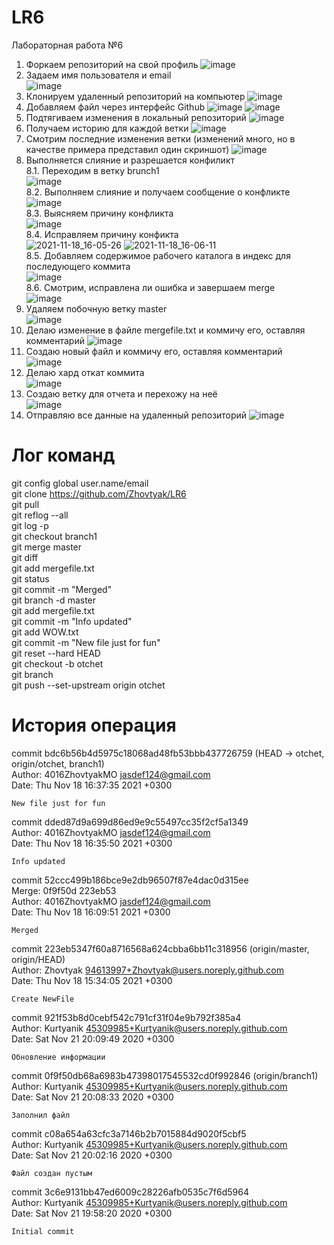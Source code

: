 # LR6
Лабораторная работа №6
1. Форкаем репозиторий на свой профиль
![image](https://user-images.githubusercontent.com/94613997/142414447-6459057d-15f4-4419-9858-9d8c3f74da63.png)
2. Задаем имя пользователя и email </br>
![image](https://user-images.githubusercontent.com/94613997/142414973-eb5b346f-0ad3-48f1-bc95-9caeeadd830d.png)
3. Клонируем удаленный репозиторий на компьютер
![image](https://user-images.githubusercontent.com/94613997/142415125-5aec5733-0eeb-4265-94f3-f6db86adde11.png)
4. Добавляем файл через интерфейс Github
![image](https://user-images.githubusercontent.com/94613997/142415591-08a50631-6b37-405d-8418-5c6f02f430c0.png)
![image](https://user-images.githubusercontent.com/94613997/142416227-5fd8a1af-014b-4ada-977e-69c567167f69.png)
5. Подтягиваем изменения в локальный репозиторий
![image](https://user-images.githubusercontent.com/94613997/142416445-9a817a82-e28c-4aaf-ac76-9502034002fd.png)
6. Получаем историю для каждой ветки
![image](https://user-images.githubusercontent.com/94613997/142416627-5f337dcf-870d-4daf-8e5f-8d8d4f553205.png)
7. Смотрим последние изменения ветки (изменений много, но в качестве примера представил один скриншот)
![image](https://user-images.githubusercontent.com/94613997/142417383-92deeeac-ae45-4aac-b8b7-8a4065dacd22.png)
8. Выполняется слияние и разрешается конфиликт </br>
8.1. Переходим в ветку brunch1 </br>
![image](https://user-images.githubusercontent.com/94613997/142421981-08e56f05-61a7-4095-8b25-8fb21e1c1bce.png)</br>
8.2. Выполняем слияние и получаем сообщение о конфликте</br>
![image](https://user-images.githubusercontent.com/94613997/142422137-8c573eaf-e103-4ce4-9e2f-387ed5f22645.png)</br>
8.3. Выясняем причину конфликта </br>
![image](https://user-images.githubusercontent.com/94613997/142422307-8ca297be-561e-4ea2-80c0-b36fcbc98609.png)</br>
8.4. Исправляем причину конфикта </br>
![2021-11-18_16-05-26](https://user-images.githubusercontent.com/94613997/142422420-530bef40-865b-41cf-aaea-d2aeeae5bc04.png)
![2021-11-18_16-06-11](https://user-images.githubusercontent.com/94613997/142423240-f1ed375e-46ce-4879-b929-7ce59c256d5f.png) </br>
8.5. Добавляем содержимое рабочего каталога в индекс для последующего коммита </br>
![image](https://user-images.githubusercontent.com/94613997/142423460-11812440-0275-40a8-9416-7725208b2128.png) </br>
8.6. Смотрим, исправлена ли ошибка и завершаем merge </br>
![image](https://user-images.githubusercontent.com/94613997/142423768-b9cb19fe-0617-455d-9ad0-db450a77ca33.png)
9. Удаляем побочную ветку master </br>
![image](https://user-images.githubusercontent.com/94613997/142423903-08ae25ed-ece5-4d03-9479-ee827c2a41b9.png)
10. Делаю изменение в файле mergefile.txt и коммичу его, оставляя комментарий
![image](https://user-images.githubusercontent.com/94613997/142425265-77811aaf-9499-4878-b561-39fadbb02fa7.png)
11. Создаю новый файл и коммичу его, оставляя комментарий </br>
![image](https://user-images.githubusercontent.com/94613997/142425537-2c75584e-e01b-479e-a7f1-40342c74847e.png)
12. Делаю хард откат коммита </br>
![image](https://user-images.githubusercontent.com/94613997/142425899-56ea01d6-7e8e-4a4f-9a51-08514d41dd55.png)
13. Создаю ветку для отчета и перехожу на неё </br>
![image](https://user-images.githubusercontent.com/94613997/142427782-c5d31c24-9dc9-40c6-9a5c-973be9ee6b46.png)
14. Отправляю все данные на удаленный репозиторий 
![image](https://user-images.githubusercontent.com/94613997/142428247-ba1bb211-a3b3-4cec-8a86-f67518ba3b27.png)
# Лог команд
git config global user.name/email </br>
git clone https://github.com/Zhovtyak/LR6 </br>
git pull </br>
git reflog --all </br>
git log -p </br>
git checkout branch1 </br>
git merge master </br>
git diff </br>
git add mergefile.txt </br>
git status </br>
git commit -m "Merged" </br>
git branch -d master </br>
git add mergefile.txt </br>
git commit -m "Info updated" </br>
git add WOW.txt </br> 
git commit -m "New file just for fun" </br>
git reset --hard HEAD </br>
git checkout -b otchet </br>
git branch </br>
git push --set-upstream origin otchet </br>
# История операция
commit bdc6b56b4d5975c18068ad48fb53bbb437726759 (HEAD -> otchet, origin/otchet, branch1) </br>
Author: 4016ZhovtyakMO <jasdef124@gmail.com> </br>
Date:   Thu Nov 18 16:37:35 2021 +0300 </br>

    New file just for fun

commit dded87d9a699d86ed9e9c55497cc35f2cf5a1349 </br> 
Author: 4016ZhovtyakMO <jasdef124@gmail.com> </br> 
Date:   Thu Nov 18 16:35:50 2021 +0300 </br>

    Info updated

commit 52ccc499b186bce9e2db96507f87e4dac0d315ee </br>
Merge: 0f9f50d 223eb53 </br>
Author: 4016ZhovtyakMO <jasdef124@gmail.com> </br>
Date:   Thu Nov 18 16:09:51 2021 +0300 </br>

    Merged

commit 223eb5347f60a8716568a624cbba6bb11c318956 (origin/master, origin/HEAD) </br>
Author: Zhovtyak <94613997+Zhovtyak@users.noreply.github.com> </br>
Date:   Thu Nov 18 15:34:05 2021 +0300 </br>

    Create NewFile

commit 921f53b8d0cebf542c791cf31f04e9b792f385a4 </br>
Author: Kurtyanik <45309985+Kurtyanik@users.noreply.github.com> </br>
Date:   Sat Nov 21 20:09:49 2020 +0300 </br>

    Обновление информации

commit 0f9f50db68a6983b47398017545532cd0f992846 (origin/branch1) </br>
Author: Kurtyanik <45309985+Kurtyanik@users.noreply.github.com> </br>
Date:   Sat Nov 21 20:08:33 2020 +0300 </br>

    Заполнил файл

commit c08a654a63cfc3a7146b2b7015884d9020f5cbf5 </br>
Author: Kurtyanik <45309985+Kurtyanik@users.noreply.github.com> </br>
Date:   Sat Nov 21 20:02:16 2020 +0300 </br>

    Файл создан пустым

commit 3c6e9131bb47ed6009c28226afb0535c7f6d5964 </br>
Author: Kurtyanik <45309985+Kurtyanik@users.noreply.github.com> </br>
Date:   Sat Nov 21 19:58:20 2020 +0300 </br>

    Initial commit
